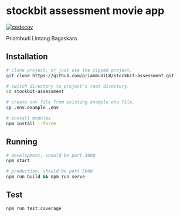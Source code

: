 # stockbit assessment movie app 
[![codecov](https://codecov.io/gh/priambudiLB/stockbit-assessment/branch/main/graph/badge.svg?token=Qb2CT5mSJo)](https://codecov.io/gh/priambudiLB/stockbit-assessment)

Priambudi Lintang Bagaskara
## Installation

```sh
# clone project, or just use the zipped project.
git clone https://github.com/priambudiLB/stockbit-assessment.git

# switch directory to project's root directory.
cd stockbit-assessment

# create env file from existing example env file.
cp .env.example .env

# install modules
npm install --force
```

## Running
```sh
# development, should be port 3000
npm start

# production, should be port 5000
npm run build && npm run serve
```

## Test
```sh
npm run test:coverage
```
